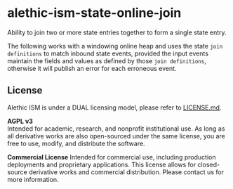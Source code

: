 # alethic-ism-state-online-join

Ability to join two or more state entries together to form a single state entry. 

The following works with a windowing online heap and uses the state `join definitions` to match inbound state events, provided the input events maintain the fields and values as defined by those `join definitions`, otherwise it will publish an error for each erroneous event.

## License
Alethic ISM is under a DUAL licensing model, please refer to [LICENSE.md](LICENSE.md).

**AGPL v3**  
Intended for academic, research, and nonprofit institutional use. As long as all derivative works are also open-sourced under the same license, you are free to use, modify, and distribute the software.

**Commercial License**
Intended for commercial use, including production deployments and proprietary applications. This license allows for closed-source derivative works and commercial distribution. Please contact us for more information.

